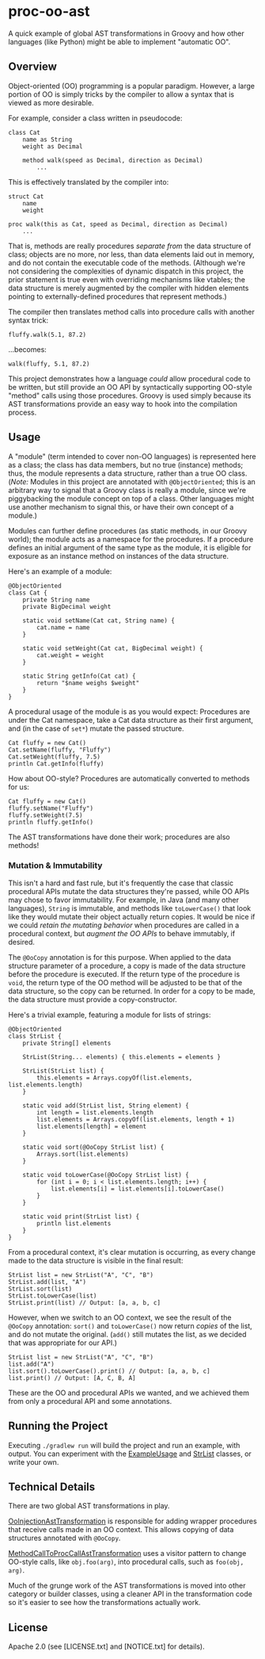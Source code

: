 # proc-oo-ast
A quick example of global AST transformations in Groovy and how other languages
(like Python) might be able to implement "automatic OO".

## Overview
Object-oriented (OO) programming is a popular paradigm. However, a large portion
of OO is simply tricks by the compiler to allow a syntax that is viewed as more
desirable.

For example, consider a class written in pseudocode:

```
class Cat
    name as String
    weight as Decimal
    
    method walk(speed as Decimal, direction as Decimal)
        ...
```

This is effectively translated by the compiler into:

```
struct Cat
    name
    weight
    
proc walk(this as Cat, speed as Decimal, direction as Decimal)
    ...
```

That is, methods are really procedures *separate from* the data structure of
class; objects are no more, nor less, than data elements laid out in memory,
and do not contain the executable code of the methods. (Although we're not
considering the complexities of dynamic dispatch in this project, the prior
statement is true even with overriding mechanisms like vtables; the data
structure is merely augmented by the compiler with hidden elements pointing to
externally-defined procedures that represent methods.) 

The compiler then translates method calls into procedure calls with another
syntax trick:

```
fluffy.walk(5.1, 87.2)
```

...becomes:

```
walk(fluffy, 5.1, 87.2)
```

This project demonstrates how a language *could* allow procedural code to be
written, but still provide an OO API by syntactically supporting OO-style
"method" calls using those procedures. Groovy is used simply because its AST
transformations provide an easy way to hook into the compilation process.

## Usage
A "module" (term intended to cover non-OO languages) is represented here as
a class; the class has data members, but no true (instance) methods; thus, the
module represents a data structure, rather than a true OO class. (*Note:*
Modules in this project are annotated with `@ObjectOriented`; this is an
arbitrary way to signal that a Groovy class is really a module, since we're
piggybacking the module concept on top of a class. Other languages might use
another mechanism to signal this, or have their own concept of a module.)

Modules can further define procedures (as static methods, in our Groovy world);
the module acts as a namespace for the procedures. If a procedure defines an
initial argument of the same type as the module, it is eligible for exposure as
an instance method on instances of the data structure.

Here's an example of a module:

```
@ObjectOriented
class Cat {
    private String name
    private BigDecimal weight
    
    static void setName(Cat cat, String name) {
        cat.name = name
    }
    
    static void setWeight(Cat cat, BigDecimal weight) {
        cat.weight = weight
    }
    
    static String getInfo(Cat cat) {
        return "$name weighs $weight"
    }
}
```

A procedural usage of the module is as you would expect: Procedures are under
the Cat namespace, take a Cat data structure as their first argument, and (in
the case of `set*`) mutate the passed structure.

```
Cat fluffy = new Cat()
Cat.setName(fluffy, "Fluffy")
Cat.setWeight(fluffy, 7.5)
println Cat.getInfo(fluffy)
```

How about OO-style? Procedures are automatically converted to methods for us:

```
Cat fluffy = new Cat()
fluffy.setName("Fluffy")
fluffy.setWeight(7.5)
println fluffy.getInfo()
```

The AST transformations have done their work; procedures are also methods!

### Mutation & Immutability
This isn't a hard and fast rule, but it's frequently the case that classic
procedural APIs mutate the data structures they're passed, while OO APIs may
chose to favor immutability. For example, in Java (and many other languages),
`String` is immutable, and methods like `toLowerCase()` that look like they
would mutate their object actually return copies. It would be nice if we
could *retain the mutating behavior* when procedures are called in a procedural
context, but *augment the OO APIs* to behave immutably, if desired.

The `@OoCopy` annotation is for this purpose. When applied to the data structure
parameter of a procedure, a copy is made of the data structure before the
procedure is executed. If the return type of the procedure is `void`, the return
type of the OO method will be adjusted to be that of the data structure, so the
copy can be returned. In order for a copy to be made, the data structure must
provide a copy-constructor.

Here's a trivial example, featuring a module for lists of strings:

```
@ObjectOriented
class StrList {
    private String[] elements

    StrList(String... elements) { this.elements = elements }

    StrList(StrList list) {
        this.elements = Arrays.copyOf(list.elements, list.elements.length)
    }

    static void add(StrList list, String element) {
        int length = list.elements.length
        list.elements = Arrays.copyOf(list.elements, length + 1)
        list.elements[length] = element
    }

    static void sort(@OoCopy StrList list) {
        Arrays.sort(list.elements)
    }

    static void toLowerCase(@OoCopy StrList list) {
        for (int i = 0; i < list.elements.length; i++) {
            list.elements[i] = list.elements[i].toLowerCase()
        }
    }

    static void print(StrList list) {
        println list.elements
    }
}
```

From a procedural context, it's clear mutation is occurring, as every change
made to the data structure is visible in the final result:

```
StrList list = new StrList("A", "C", "B")
StrList.add(list, "A")
StrList.sort(list)
StrList.toLowerCase(list)
StrList.print(list) // Output: [a, a, b, c]
```

However, when we switch to an OO context, we see the result of the `@OoCopy`
annotation: `sort()` and `toLowerCase()` now return *copies* of the list, and do
not mutate the original. (`add()` still mutates the list, as we decided that was
appropriate for our API.)

```
StrList list = new StrList("A", "C", "B")
list.add("A")
list.sort().toLowerCase().print() // Output: [a, a, b, c]
list.print() // Output: [A, C, B, A]
```

These are the OO and procedural APIs we wanted, and we achieved them from only a
procedural API and some annotations.

## Running the Project
Executing `./gradlew run` will build the project and run an example, with
output. You can experiment with the
[ExampleUsage](usage-project/src/main/groovy/com/perihelios/experimental/proc_oo_ast/ExampleUsage.groovy)
and [StrList](usage-project/src/main/groovy/com/perihelios/experimental/proc_oo_ast/StrList.groovy)
classes, or write your own.

## Technical Details
There are two global AST transformations in play.

[OoInjectionAstTransformation](groovy-ast/src/main/groovy/com/perihelios/experimental/proc_oo_ast/OoInjectionAstTransformation.groovy)
is responsible for adding wrapper procedures that receive calls made in an OO
context. This allows copying of data structures annotated with `@OoCopy`.

[MethodCallToProcCallAstTransformation](groovy-ast/src/main/groovy/com/perihelios/experimental/proc_oo_ast/MethodCallToProcCallAstTransformation.groovy)
uses a visitor pattern to change OO-style calls, like `obj.foo(arg)`, into
procedural calls, such as `foo(obj, arg)`.

Much of the grunge work of the AST transformations is moved into other category
or builder classes, using a cleaner API in the transformation code so it's
easier to see how the transformations actually work.

## License
Apache 2.0 (see [LICENSE.txt] and [NOTICE.txt] for details).
